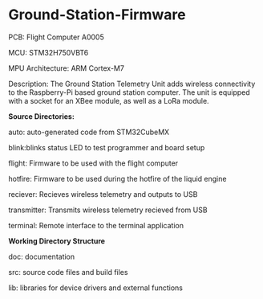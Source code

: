 <h1>Ground-Station-Firmware</h1>

<p>PCB: Flight Computer A0005</p>
<p>MCU: STM32H750VBT6 </p>
<p>MPU Architecture: ARM Cortex-M7</p>

<p>Description: The Ground Station Telemetry Unit adds wireless connectivity to the Raspberry-Pi 
based ground station computer. The unit is equipped with a socket for an XBee module, as well as a LoRa module.</p>

<p><b>Source Directories:</b></p>
<p>
auto: auto-generated code from STM32CubeMX

blink:blinks status LED to test programmer and board setup 

flight: Firmware to be used with the flight computer

hotfire: Firmware to be used during the hotfire of the liquid engine

reciever: Recieves wireless telemetry and outputs to USB 

transmitter: Transmits wireless telemetry recieved from USB

terminal: Remote interface to the terminal application 
</p>

<p><b>Working Directory Structure</b></p>

<p>
doc: documentation

src: source code files and build files

lib: libraries for device drivers and external functions
</p>
